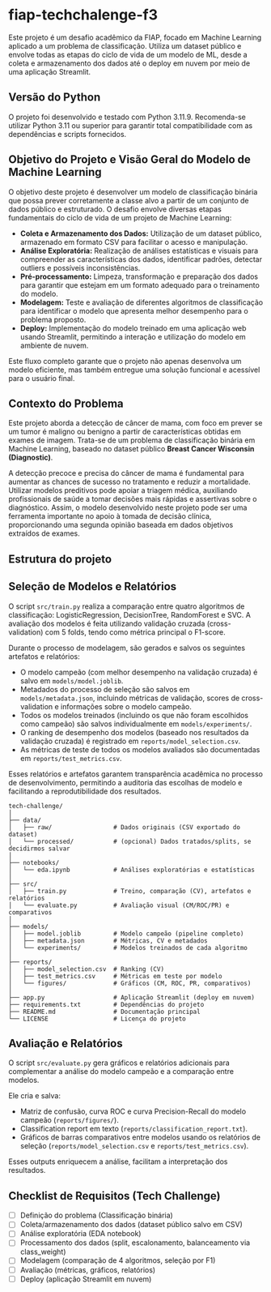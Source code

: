 # fiap-techchalenge-f3


Este projeto é um desafio acadêmico da FIAP, focado em Machine Learning aplicado a um problema de classificação. Utiliza um dataset público e envolve todas as etapas do ciclo de vida de um modelo de ML, desde a coleta e armazenamento dos dados até o deploy em nuvem por meio de uma aplicação Streamlit.

## Versão do Python

O projeto foi desenvolvido e testado com Python 3.11.9. Recomenda-se utilizar Python 3.11 ou superior para garantir total compatibilidade com as dependências e scripts fornecidos.

## Objetivo do Projeto e Visão Geral do Modelo de Machine Learning

O objetivo deste projeto é desenvolver um modelo de classificação binária que possa prever corretamente a classe alvo a partir de um conjunto de dados público e estruturado. O desafio envolve diversas etapas fundamentais do ciclo de vida de um projeto de Machine Learning:

- **Coleta e Armazenamento dos Dados:** Utilização de um dataset público, armazenado em formato CSV para facilitar o acesso e manipulação.
- **Análise Exploratória:** Realização de análises estatísticas e visuais para compreender as características dos dados, identificar padrões, detectar outliers e possíveis inconsistências.
- **Pré-processamento:** Limpeza, transformação e preparação dos dados para garantir que estejam em um formato adequado para o treinamento do modelo.
- **Modelagem:** Teste e avaliação de diferentes algoritmos de classificação para identificar o modelo que apresenta melhor desempenho para o problema proposto.
- **Deploy:** Implementação do modelo treinado em uma aplicação web usando Streamlit, permitindo a interação e utilização do modelo em ambiente de nuvem.


Este fluxo completo garante que o projeto não apenas desenvolva um modelo eficiente, mas também entregue uma solução funcional e acessível para o usuário final.

## Contexto do Problema

Este projeto aborda a detecção de câncer de mama, com foco em prever se um tumor é maligno ou benigno a partir de características obtidas em exames de imagem. Trata-se de um problema de classificação binária em Machine Learning, baseado no dataset público **Breast Cancer Wisconsin (Diagnostic)**.

A detecção precoce e precisa do câncer de mama é fundamental para aumentar as chances de sucesso no tratamento e reduzir a mortalidade. Utilizar modelos preditivos pode apoiar a triagem médica, auxiliando profissionais de saúde a tomar decisões mais rápidas e assertivas sobre o diagnóstico. Assim, o modelo desenvolvido neste projeto pode ser uma ferramenta importante no apoio à tomada de decisão clínica, proporcionando uma segunda opinião baseada em dados objetivos extraídos de exames.

## Estrutura do projeto

## Seleção de Modelos e Relatórios

O script `src/train.py` realiza a comparação entre quatro algoritmos de classificação: LogisticRegression, DecisionTree, RandomForest e SVC. A avaliação dos modelos é feita utilizando validação cruzada (cross-validation) com 5 folds, tendo como métrica principal o F1-score.

Durante o processo de modelagem, são gerados e salvos os seguintes artefatos e relatórios:

- O modelo campeão (com melhor desempenho na validação cruzada) é salvo em `models/model.joblib`.
- Metadados do processo de seleção são salvos em `models/metadata.json`, incluindo métricas de validação, scores de cross-validation e informações sobre o modelo campeão.
- Todos os modelos treinados (incluindo os que não foram escolhidos como campeão) são salvos individualmente em `models/experiments/`.
- O ranking de desempenho dos modelos (baseado nos resultados da validação cruzada) é registrado em `reports/model_selection.csv`.
- As métricas de teste de todos os modelos avaliados são documentadas em `reports/test_metrics.csv`.

Esses relatórios e artefatos garantem transparência acadêmica no processo de desenvolvimento, permitindo a auditoria das escolhas de modelo e facilitando a reprodutibilidade dos resultados.

```
tech-challenge/
│
├── data/
│   ├── raw/                 # Dados originais (CSV exportado do dataset)
│   └── processed/           # (opcional) Dados tratados/splits, se decidirmos salvar
│
├── notebooks/
│   └── eda.ipynb            # Análises exploratórias e estatísticas
│
├── src/
│   ├── train.py             # Treino, comparação (CV), artefatos e relatórios
│   └── evaluate.py          # Avaliação visual (CM/ROC/PR) e comparativos
│
├── models/
│   ├── model.joblib         # Modelo campeão (pipeline completo)
│   ├── metadata.json        # Métricas, CV e metadados
│   └── experiments/         # Modelos treinados de cada algoritmo
│
├── reports/
│   ├── model_selection.csv  # Ranking (CV)
│   ├── test_metrics.csv     # Métricas em teste por modelo
│   └── figures/             # Gráficos (CM, ROC, PR, comparativos)
│
├── app.py                   # Aplicação Streamlit (deploy em nuvem)
├── requirements.txt         # Dependências do projeto
├── README.md                # Documentação principal
└── LICENSE                  # Licença do projeto
```

## Avaliação e Relatórios

O script `src/evaluate.py` gera gráficos e relatórios adicionais para complementar a análise do modelo campeão e a comparação entre modelos.

Ele cria e salva:

- Matriz de confusão, curva ROC e curva Precision-Recall do modelo campeão (`reports/figures/`).
- Classification report em texto (`reports/classification_report.txt`).
- Gráficos de barras comparativos entre modelos usando os relatórios de seleção (`reports/model_selection.csv` e `reports/test_metrics.csv`).

Esses outputs enriquecem a análise, facilitam a interpretação dos resultados.

## Checklist de Requisitos (Tech Challenge)

- [ ] Definição do problema (Classificação binária)
- [ ] Coleta/armazenamento dos dados (dataset público salvo em CSV)
- [ ] Análise exploratória (EDA notebook)
- [ ] Processamento dos dados (split, escalonamento, balanceamento via class_weight)
- [ ] Modelagem (comparação de 4 algoritmos, seleção por F1)
- [ ] Avaliação (métricas, gráficos, relatórios)
- [ ] Deploy (aplicação Streamlit em nuvem)